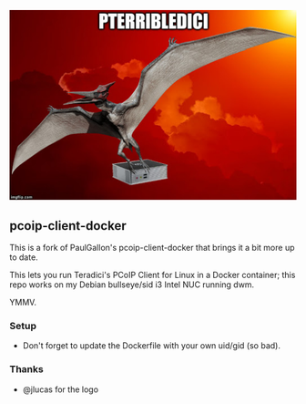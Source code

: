 ![pterribledici](/static/pterribledici.png)

## pcoip-client-docker
This is a fork of PaulGallon's pcoip-client-docker that brings it a bit more up to date.

This lets you run Teradici's PCoIP Client for Linux in a Docker container; this repo works on my Debian bullseye/sid i3 Intel NUC running dwm.

YMMV.

### Setup
* Don't forget to update the Dockerfile with your own uid/gid (so bad).

### Thanks
* @jlucas for the logo
